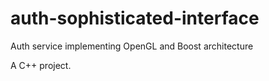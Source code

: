 # auth-sophisticated-interface

Auth service implementing OpenGL and Boost architecture

A C++ project.